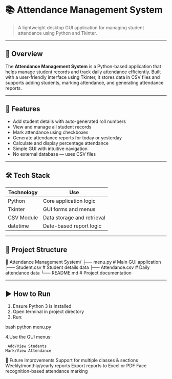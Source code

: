 # 📚 Attendance Management System

> A lightweight desktop GUI application for managing student attendance using Python and Tkinter.

---

## 🎯 Overview

The **Attendance Management System** is a Python-based application that helps manage student records and track daily attendance efficiently. Built with a user-friendly interface using Tkinter, it stores data in CSV files and supports adding students, marking attendance, and generating attendance reports.

---

## 🚀 Features

- Add student details with auto-generated roll numbers  
- View and manage all student records  
- Mark attendance using checkboxes  
- Generate attendance reports for today or yesterday  
- Calculate and display percentage attendance  
- Simple GUI with intuitive navigation  
- No external database — uses CSV files  

---

## 🛠️ Tech Stack

| Technology | Use                      |
|------------|---------------------------|
| Python     | Core application logic    |
| Tkinter    | GUI forms and menus       |
| CSV Module | Data storage and retrieval|
| datetime   | Date-based report logic   |

---

## 📁 Project Structure

📁 Attendance Management System/
├── menu.py # Main GUI application
├── Student.csv # Student details data
├── Attendance.csv # Daily attendance data
└── README.md # Project documentation


---

## ▶️ How to Run

1. Ensure Python 3 is installed
2. Open terminal in project directory
3. Run:
   
bash
   python menu.py


4.Use the GUI menus:

     Add/View Students
    Mark/View Attendance  

🔮 Future Improvements
      Support for multiple classes & sections
      Weekly/monthly/yearly reports
      Export reports to Excel or PDF
      Face recognition-based attendance marking
